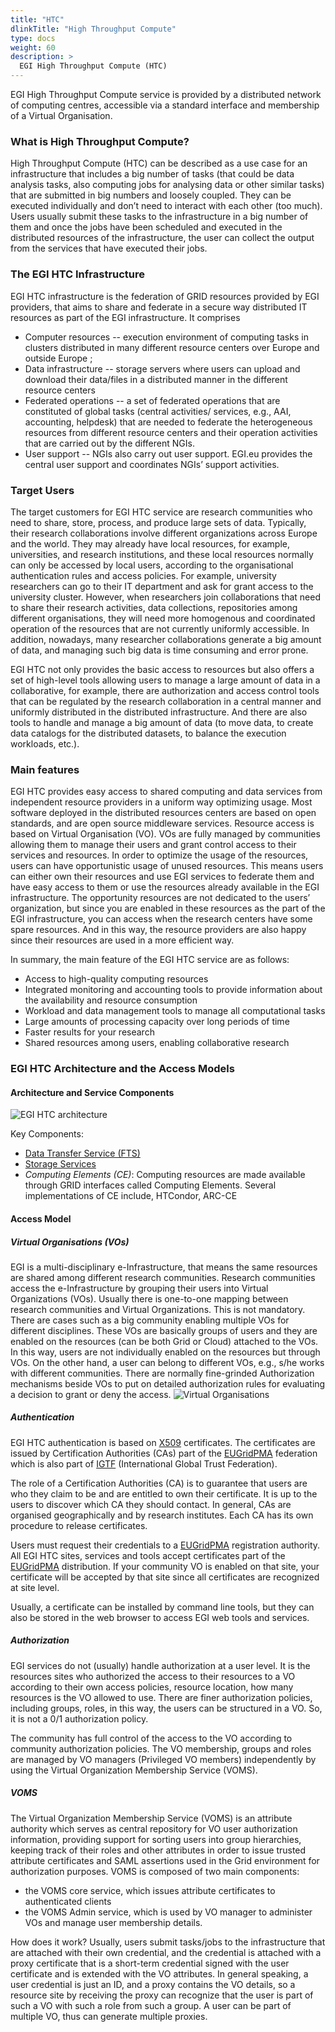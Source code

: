 ```yaml
---
title: "HTC"
dlinkTitle: "High Throughput Compute"
type: docs
weight: 60
description: >
  EGI High Throughput Compute (HTC)
---
```

EGI High Throughput Compute service is provided by a distributed network of computing centres, accessible via a standard interface and membership of a Virtual Organisation.
### What is High Throughput Compute? 
High Throughput Compute (HTC) can be described as a use case for an infrastructure that includes a big number of tasks (that could be data analysis tasks, also computing jobs for analysing data or other similar tasks) that are submitted in big numbers and loosely coupled. They can be executed individually and don’t need to interact with each other (too much). Users usually submit these tasks to the infrastructure in a big number of them and once the jobs have been scheduled and executed in the distributed resources of the infrastructure, the user can collect the output from the services that have executed their jobs.

### The EGI HTC Infrastructure
EGI HTC infrastructure is the federation of GRID resources provided by EGI providers, that aims to share and federate in a secure way distributed IT resources as part of the EGI infrastructure. It comprises
- Computer resources -- execution environment of computing tasks in clusters distributed in many different resource centers over Europe and outside Europe ; 
- Data infrastructure -- storage servers where users can upload and download their data/files in a distributed manner in the different resource centers 
- Federated operations -- a set of federated operations that are constituted of global tasks (central activities/ services, e.g., AAI, accounting, helpdesk) that are needed to federate the heterogeneous resources from different resource centers and their operation activities that are carried out by the different NGIs. 
- User support --  NGIs also carry out user support. EGI.eu provides the central user support and coordinates NGIs’ support activities.

### Target Users 
The target customers for EGI HTC service are research communities who need to share, store, process, and produce large sets of data. Typically, their research collaborations involve different organizations across Europe and the world. They may already have local resources, for example, universities, and research institutions, and these local resources normally can only be accessed by local users, according to the organisational authentication rules and access policies. For example, university researchers can go to their IT department and ask for grant access to the university cluster. However, when researchers join collaborations that need to share their research activities, data collections, repositories among different organisations, they will need more homogenous and coordinated operation of the resources that are not currently uniformly accessible. In addition, nowadays, many researcher collaborations generate a big amount of data, and managing such big data is time consuming and error prone. 

EGI HTC not only provides the basic access to resources but also offers a set of high-level tools allowing users to manage a large amount of data in a collaborative, for example, there are authorization and access control tools that can be regulated by the research collaboration in a central manner and uniformly distributed in the distributed infrastructure. And there are also tools to handle and manage a big amount of data (to move data, to create data catalogs for the distributed datasets, to balance the execution workloads, etc.).

### Main features
EGI HTC provides easy access to shared computing and data services from independent resource providers in a uniform way optimizing usage.  Most software deployed in the distributed resources centers are based on open standards, and are open source middleware services. Resource access is based on Virtual Organisation (VO). VOs are fully managed by communities allowing them to manage their users and grant control access to their services and resources. In order to optimize the usage of the resources, users can have opportunistic usage of unused resources. This means users can either own their resources and use EGI services to federate them and have easy access to them or use the resources already available in the EGI infrastructure. The opportunity resources are not dedicated to the users’ organization, but since you are enabled in these resources as the part of the EGI infrastructure, you can access when the research centers have some spare resources. And in this way, the resource providers are also happy since their resources are used in a more efficient way.

In summary, the main feature of the EGI HTC service are as follows: 
- Access to high-quality computing resources
- Integrated monitoring and accounting tools to provide information about the availability and resource consumption
- Workload and data management tools to manage all computational tasks
- Large amounts of processing capacity over long periods of time
- Faster results for your research
- Shared resources among users, enabling collaborative research

### EGI HTC Architecture and the Access Models
#### Architecture and Service Components
![EGI HTC architecture](htc_archtecture.png)

Key Components:
- [Data Transfer Service (FTS)](../datatransfer/)
- [Storage Services](../online-storage/)
- _Computing Elements (CE)_: Computing resources are made available through GRID interfaces called Computing Elements. Several implementations of CE include, HTCondor, ARC-CE
#### Access Model
##### Virtual Organisations (VOs)
EGI is a multi-disciplinary e-Infrastructure, that means the same resources are shared among different research communities. Research communities access the e-Infrastructure by grouping their users into Virtual Organizations (VOs). Usually there is one-to-one mapping between research communities and Virtual Organizations. This is not mandatory. There are cases such as a big community enabling multiple VOs for different disciplines. These VOs are basically groups of users and they are enabled on the resources (can be both Grid or Cloud) attached to the VOs. In this way, users are not individually enabled on the resources but through VOs. On the other hand, a user can belong to different VOs, e.g., s/he works with different communities. There are normally fine-grinded Authorization mechanisms beside VOs to put on detailed authorization rules for evaluating a decision to grant or deny the access.
![Virtual Organisations](htc_vo_access_model.png) 
##### Authentication
EGI HTC authentication is based on [X509](https://tools.ietf.org/html/rfc5280) certificates. The certificates are issued by Certification Authorities (CAs) part of the [EUGridPMA](https://www.eugridpma.org/) federation which is also part of [IGTF](https://www.igtf.net/) (International Global Trust Federation). 

The role of a Certification Authorities (CA) is to guarantee that users are who they claim to be and are entitled to own their certificate. It is up to the users to discover which CA they should contact. In general, CAs are organised geographically and by research institutes. Each CA has its own procedure to release certificates.

Users must request their credentials to a [EUGridPMA](https://www.eugridpma.org/) registration authority. All EGI HTC sites, services and tools accept certificates part of the [EUGridPMA](https://www.eugridpma.org/) distribution. If your community VO is enabled on that site, your certificate will be accepted by that site since all certificates are recognized at site level. 

Usually, a certificate can be installed by command line tools, but they can also be stored in the web browser to access EGI web tools and services. 

##### Authorization
EGI services do not (usually) handle authorization at a user level. It is the resources sites who authorized the access to their resources to a VO according to their own access policies, resource location, how many resources is the VO allowed to use. There are finer authorization policies, including groups, roles, in this way, the users can be structured in a VO. So, it is not a 0/1 authorization policy.

The community has full control of the access to the VO according to community authorization policies. The VO membership, groups and roles are managed by VO managers (Privileged VO members) independently by using the Virtual Organization Membership Service (VOMS).
##### VOMS
The Virtual Organization Membership Service (VOMS) is an attribute authority which serves as central repository for VO user authorization information, providing support for sorting users into group hierarchies, keeping track of their roles and other attributes in order to issue trusted attribute certificates and SAML assertions used in the Grid environment for authorization purposes. VOMS is composed of two main components: 
- the VOMS core service, which issues attribute certificates to authenticated clients 
- the VOMS Admin service, which is used by VO manager to administer VOs and manage user membership details.

How does it work? Usually, users submit tasks/jobs to the infrastructure that are attached with their own credential, and the credential is attached with a proxy certificate that is a short-term credential signed with the user certificate and is extended with the VO attributes. In general speaking, a user credential  is just an ID, and a proxy contains the VO details, so a resource site by receiving the proxy can recognize that the user is part of such a VO with such a role from such a group. A user can be part of multiple VO, thus can generate multiple proxies.
